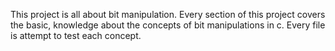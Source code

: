 This project is all about bit manipulation.
Every section of this project covers the basic,
	knowledge about the concepts of bit manipulations in c.
Every file is attempt to test each concept.
